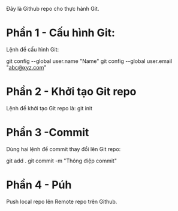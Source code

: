 Đây là Github repo cho thực hành Git.

# Phần 1 - Cấu hình Git:

Lệnh để cấu hình Git:

  git config --global user.name "Name"
  git config --global user.email "abc@xyz.com"
  
# Phần 2 - Khởi tạo Git repo
Lệnh để khởi tạo Git repo là: git init

# Phần 3 -Commit
Dùng hai lệnh để commit thay đổi lên Git repo:

  git add .
  git commit -m "Thông điệp commit"

# Phần 4 - Púh
Push local repo lên Remote repo trên Github.

